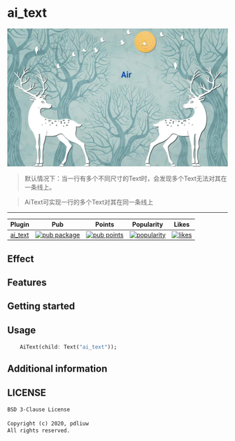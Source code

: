 <!-- 
This README describes the package. If you publish this package to pub.dev,
this README's contents appear on the landing page for your package.

For information about how to write a good package README, see the guide for
[writing package pages](https://dart.dev/guides/libraries/writing-package-pages). 

For general information about developing packages, see the Dart guide for
[creating packages](https://dart.dev/guides/libraries/create-library-packages)
and the Flutter guide for
[developing packages and plugins](https://flutter.dev/developing-packages). 
-->

# ai_text

![totem](https://raw.githubusercontent.com/pdliuw/pdliuw.github.io/master/images/totem_four_logo.jpg)



>默认情况下：当一行有多个不同尺寸的Text时，会发现多个Text无法对其在一条线上。

>AiText可实现一行的多个Text对其在同一条线上


-----



| Plugin | Pub | Points | Popularity | Likes |
|-----|-----|--------|------------|-------|
|[ai_text](https://github.com/pdliuw/ai_text)|[![pub package](https://img.shields.io/pub/v/ai_text.svg)](https://pub.dev/packages/ai_text)|[![pub points](https://badges.bar/ai_text/pub%20points)](https://pub.dev/packages/ai_text/score)|[![popularity](https://badges.bar/ai_text/popularity)](https://pub.dev/packages/ai_text/score)|[![likes](https://badges.bar/ai_text/likes)](https://pub.dev/packages/ai_text/score)|



## Effect



## Features



## Getting started



## Usage


```dart
    AiText(child: Text("ai_text"));
```

## Additional information




## LICENSE

    BSD 3-Clause License

    Copyright (c) 2020, pdliuw
    All rights reserved.
